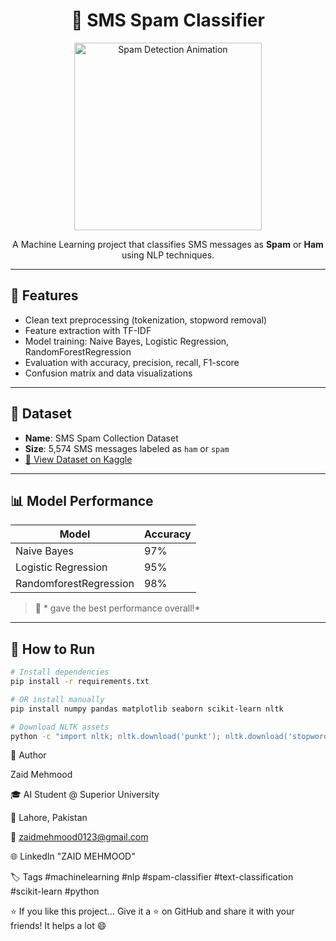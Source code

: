 <h1 align="center">
  📩 SMS Spam Classifier
</h1>

<p align="center">
  <img src="https://media.giphy.com/media/fQZX2aoRC1Tqw/giphy.gif" width="300" alt="Spam Detection Animation" />
</p>

<p align="center">
  A Machine Learning project that classifies SMS messages as <b>Spam</b> or <b>Ham</b> using NLP techniques.
</p>

---

## 🚀 Features

- Clean text preprocessing (tokenization, stopword removal)
- Feature extraction with TF-IDF
- Model training: Naive Bayes, Logistic Regression, RandomForestRegression
- Evaluation with accuracy, precision, recall, F1-score
- Confusion matrix and data visualizations

---

## 📁 Dataset

- **Name**: SMS Spam Collection Dataset
- **Size**: 5,574 SMS messages labeled as `ham` or `spam`
- [🔗 View Dataset on Kaggle](https://www.kaggle.com/datasets/ham-vs-spam-sms-classification-dataset)

---

## 📊 Model Performance

| Model                    | Accuracy |
|--------------------------|----------|
| Naive Bayes              | 97%      |
| Logistic Regression      | 95%      |
| RandomforestRegression   | 98%      |

> 🧠 * gave the best performance overall!*

---
## 🧪 How to Run

 ```bash
# Install dependencies
pip install -r requirements.txt

# OR install manually
pip install numpy pandas matplotlib seaborn scikit-learn nltk

# Download NLTK assets
python -c "import nltk; nltk.download('punkt'); nltk.download('stopwords')"

```

👤 Author

Zaid Mehmood

🎓 AI Student @ Superior University

📍 Lahore, Pakistan

📧 zaidmehmood0123@gmail.com

🌐 LinkedIn "ZAID MEHMOOD"

🏷️ Tags
#machinelearning #nlp #spam-classifier #text-classification #scikit-learn #python

⭐ If you like this project...
Give it a ⭐ on GitHub and share it with your friends! It helps a lot 😄


